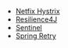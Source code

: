 - [ Netfix Hystrix](https://github.com/Netflix/Hystrix)
- [Resilience4J](https://github.com/resilience4j/resilience4j)
- [Sentinel](https://github.com/alibaba/Sentinel)
- [Spring Retry](https://github.com/spring-projects/spring-retry)

